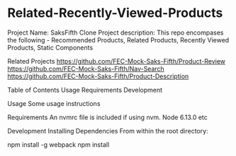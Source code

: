 # Related-Recently-Viewed-Products

Project Name: SaksFifth Clone
Project description:
This repo encompases the following - Recommended Products, Related Products, Recently Viewed Products, Static Components

Related Projects
https://github.com/FEC-Mock-Saks-Fifth/Product-Review
https://github.com/FEC-Mock-Saks-Fifth/Nav-Search
https://github.com/FEC-Mock-Saks-Fifth/Product-Description

Table of Contents
Usage
Requirements
Development

Usage
Some usage instructions

Requirements
An nvmrc file is included if using nvm.
Node 6.13.0
etc

Development
Installing Dependencies
From within the root directory:

npm install -g webpack
npm install